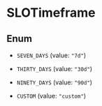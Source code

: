 # SLOTimeframe

## Enum

- `SEVEN_DAYS` (value: `"7d"`)

- `THIRTY_DAYS` (value: `"30d"`)

- `NINETY_DAYS` (value: `"90d"`)

- `CUSTOM` (value: `"custom"`)
